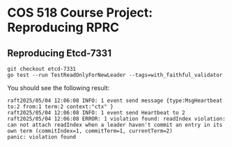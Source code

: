# COS 518 Course Project: Reproducing RPRC

## Reproducing Etcd-7331

```
git checkout etcd-7331
go test --run TestReadOnlyForNewLeader --tags=with_faithful_validator
```

You should see the following result:

```
raft2025/05/04 12:06:08 INFO: 1 event send message {type:MsgHeartbeat to:2 from:1 term:2 context:"ctx" }
raft2025/05/04 12:06:08 INFO: 1 event send Heartbeat to 2
raft2025/05/04 12:06:08 ERROR: 1 violation found: readIndex violation: can not attach readIndex when a leader haven't commit an entry in its own term (commitIndex=1, commitTerm=1, currentTerm=2)
panic: violation found
```
